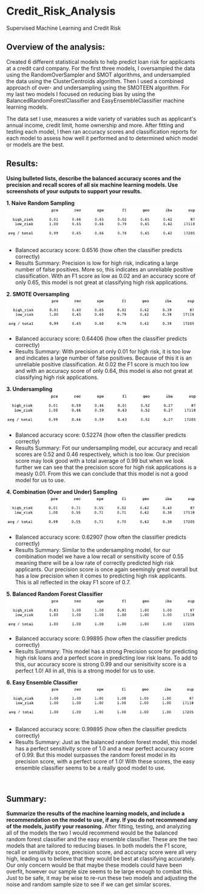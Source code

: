 # Credit_Risk_Analysis
Supervised Machine Learning and Credit Risk

## Overview of the analysis:
Created 6 different statistical models to help predict loan risk for applicants at a credit card company. For the first three models, I oversampled the data using the RandomOverSampler and SMOT algorithms, and undersampled the data using the ClusterCentroids algorithm. Then I used a combined approach of over- and undersampling using the SMOTEEN algorithm. For my last two models I focused on reducing bias by using the BalancedRandomForestClassifier and EasyEnsembleClassifier machine learning models. 
<br>

The data set I use, measures a wide variety of variables such as applicant's annual income, credit limit, home ownership and more. After fitting and testing each model, I then ran accuracy scores and classification reports for each model to assess how well it performed and to determined which model or models are the best.


## Results: 
__Using bulleted lists, describe the balanced accuracy scores and the precision and recall scores of all six machine learning models. Use screenshots of your outputs to support your results.__

__1. Naive Random Sampling__<br>
![](https://github.com/scaslo2/Credit_Risk_Analysis/blob/main/Analysis%20Photos/naive.png)
  * Balanced accuracy score: 0.6516  (how often the classifier predicts correctly)
  * Results Summary: Precision is low for high risk, indicating a large number of false positives. More so, this indicates an unreliable positive classification. With an F1 score as low as 0.02 and an accuracy score of only 0.65, this model is not great at classifying high risk applications.
  

__2. SMOTE Oversampling__<br>
![](https://github.com/scaslo2/Credit_Risk_Analysis/blob/main/Analysis%20Photos/smote.png)
  * Balanced accuracy score: 0.64406 (how often the classifier predicts correctly)
  * Results Summary: With precision at only 0.01 for high risk, it is too low and indicates a large number of false positives. Because of this it is an unreliable positive classification. At 0.02 the F1 score is much too low and with an accuracy score of only 0.64, this model is also not great at classifying high risk applications.

__3. Undersampling__<br>
![](https://github.com/scaslo2/Credit_Risk_Analysis/blob/3e97a14ef71adb7859de2904bf46086fcdfb4122/Analysis%20Photos/undersampling.png)
  * Balanced accuracy score: 0.52274 (how often the classifier predicts correctly)
  * Results Summary: Fot our undersampling model, our accuracy and recall scores are 0.52 and 0.46 respectively, which is too low. Our precision score may look good with a total average of 0.99 but when we look further we can see that the precision score for high risk applications is a measly 0.01. From this we can conclude that this model is not a good model for us to use.

__4. Combination (Over and Under) Sampling__<br>
![](https://github.com/scaslo2/Credit_Risk_Analysis/blob/main/Analysis%20Photos/combination.png)
  * Balanced accuracy score: 0.62907 (how often the classifier predicts correctly)
  * Results Summary: Similar to the undersampling model, for our combination model we have a low recall or sensitivity score of 0.55 meaning there will be a low rate of correctly predicted high risk applicants. Our precision score is once again seemingly great overall but has a low precision when it comes to predicting high risk applicants. This is all reflected in the okay F1 score of 0.7. 

__5. Balanced Random Forest Classifier__<br>
![](https://github.com/scaslo2/Credit_Risk_Analysis/blob/main/Analysis%20Photos/random_forest.png)
  * Balanced accuracy score: 0.99895 (how often the classifier predicts correctly)
  * Results Summary: This model has a strong Precision score for predicting high risk loans and a perfect score in predicting low risk loans. To add to this, our accuracy score is strong 0.99 and our senisitivity score is a perfect 1.0! All in all, this is a strong model for us to use.

__6. Easy Ensemble Classifier__<br>
![](https://github.com/scaslo2/Credit_Risk_Analysis/blob/main/Analysis%20Photos/ensemble.png)
  * Balanced accuracy score: 0.99895 (how often the classifier predicts correctly)
  * Results Summary: Just as the balanced random forest model, this model has a perfect sensitivity score of 1.0 and a near perfect accuracy score of 0.99. But this model surpasses the random forest model in its precision score, with a perfect score of 1.0! With these scores, the easy ensemble classifier seems to be a really good model to use.
<br>


## Summary: 
__Summarize the results of the machine learning models, and include a recommendation on the model to use, if any. If you do not recommend any of the models, justify your reasoning.__
After fitting, testing, and analyzing all of the models the two I would recommend would be the balanced random forest classifier and the easy ensemble classifier. These are the two models that are tailored to reducing biases. In both models the F1 score, recall or sensitivity score, precision score, and accuracy score were all very high, leading us to believe that they would be best at classifying accurately. Our only concern would be that maybe these models could have been overfit, however our sample size seems to be large enough to combat this. Just to be safe, it may be wise to re-run these two models and adjusting the noise and random sample size to see if we can get similar scores. 




